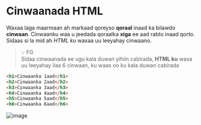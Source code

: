 # Cinwaanada HTML

Waxaa laga maarmaan ah markaad qoreyso **qoraal** inaad ka bilawdo **cinwaan**. Cinwaanku waa u jeedada qoraalka **xiga** ee aad rabto inaad qorto. Sidaas si la mid ah _HTML ku_ waxaa uu leeyahay cinwaano.
>💡 FG \
> Sidaa cinwaanada ee ugu kala duwan yihiin cabirada, **HTML ku** waxa uu leeyahay ilaa 6 cinwaan, ku waas oo ku kala duwan cabirada
```html
<h1>Cinwaanka 1aad</h1>
<h2>Cinwaanka 2aad</h2>
<h3>Cinwaanka 3aad</h3>
<h4>Cinwaanka 4aad</h4>
<h5>Cinwaanka 5aad</h5>
<h6>Cinwaanka 6aad</h6>
```
![image](https://i.ibb.co/vd6LK4z/screenbud-359e5cf0-9904-433c-ac3c-93adba9db05b.png)
